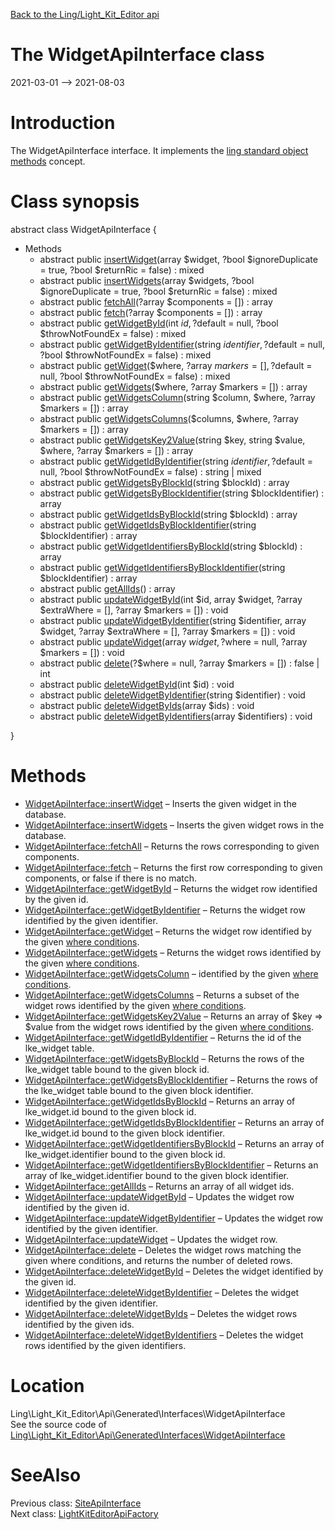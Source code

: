 [Back to the Ling/Light_Kit_Editor api](https://github.com/lingtalfi/Light_Kit_Editor/blob/master/doc/api/Ling/Light_Kit_Editor.md)



The WidgetApiInterface class
================
2021-03-01 --> 2021-08-03






Introduction
============

The WidgetApiInterface interface.
It implements the [ling standard object methods](https://github.com/lingtalfi/Light_BreezeGenerator/blob/master/doc/pages/ling-standard-object-methods.md) concept.



Class synopsis
==============


abstract class <span class="pl-k">WidgetApiInterface</span>  {

- Methods
    - abstract public [insertWidget](https://github.com/lingtalfi/Light_Kit_Editor/blob/master/doc/api/Ling/Light_Kit_Editor/Api/Generated/Interfaces/WidgetApiInterface/insertWidget.md)(array $widget, ?bool $ignoreDuplicate = true, ?bool $returnRic = false) : mixed
    - abstract public [insertWidgets](https://github.com/lingtalfi/Light_Kit_Editor/blob/master/doc/api/Ling/Light_Kit_Editor/Api/Generated/Interfaces/WidgetApiInterface/insertWidgets.md)(array $widgets, ?bool $ignoreDuplicate = true, ?bool $returnRic = false) : mixed
    - abstract public [fetchAll](https://github.com/lingtalfi/Light_Kit_Editor/blob/master/doc/api/Ling/Light_Kit_Editor/Api/Generated/Interfaces/WidgetApiInterface/fetchAll.md)(?array $components = []) : array
    - abstract public [fetch](https://github.com/lingtalfi/Light_Kit_Editor/blob/master/doc/api/Ling/Light_Kit_Editor/Api/Generated/Interfaces/WidgetApiInterface/fetch.md)(?array $components = []) : array
    - abstract public [getWidgetById](https://github.com/lingtalfi/Light_Kit_Editor/blob/master/doc/api/Ling/Light_Kit_Editor/Api/Generated/Interfaces/WidgetApiInterface/getWidgetById.md)(int $id, ?$default = null, ?bool $throwNotFoundEx = false) : mixed
    - abstract public [getWidgetByIdentifier](https://github.com/lingtalfi/Light_Kit_Editor/blob/master/doc/api/Ling/Light_Kit_Editor/Api/Generated/Interfaces/WidgetApiInterface/getWidgetByIdentifier.md)(string $identifier, ?$default = null, ?bool $throwNotFoundEx = false) : mixed
    - abstract public [getWidget](https://github.com/lingtalfi/Light_Kit_Editor/blob/master/doc/api/Ling/Light_Kit_Editor/Api/Generated/Interfaces/WidgetApiInterface/getWidget.md)($where, ?array $markers = [], ?$default = null, ?bool $throwNotFoundEx = false) : mixed
    - abstract public [getWidgets](https://github.com/lingtalfi/Light_Kit_Editor/blob/master/doc/api/Ling/Light_Kit_Editor/Api/Generated/Interfaces/WidgetApiInterface/getWidgets.md)($where, ?array $markers = []) : array
    - abstract public [getWidgetsColumn](https://github.com/lingtalfi/Light_Kit_Editor/blob/master/doc/api/Ling/Light_Kit_Editor/Api/Generated/Interfaces/WidgetApiInterface/getWidgetsColumn.md)(string $column, $where, ?array $markers = []) : array
    - abstract public [getWidgetsColumns](https://github.com/lingtalfi/Light_Kit_Editor/blob/master/doc/api/Ling/Light_Kit_Editor/Api/Generated/Interfaces/WidgetApiInterface/getWidgetsColumns.md)($columns, $where, ?array $markers = []) : array
    - abstract public [getWidgetsKey2Value](https://github.com/lingtalfi/Light_Kit_Editor/blob/master/doc/api/Ling/Light_Kit_Editor/Api/Generated/Interfaces/WidgetApiInterface/getWidgetsKey2Value.md)(string $key, string $value, $where, ?array $markers = []) : array
    - abstract public [getWidgetIdByIdentifier](https://github.com/lingtalfi/Light_Kit_Editor/blob/master/doc/api/Ling/Light_Kit_Editor/Api/Generated/Interfaces/WidgetApiInterface/getWidgetIdByIdentifier.md)(string $identifier, ?$default = null, ?bool $throwNotFoundEx = false) : string | mixed
    - abstract public [getWidgetsByBlockId](https://github.com/lingtalfi/Light_Kit_Editor/blob/master/doc/api/Ling/Light_Kit_Editor/Api/Generated/Interfaces/WidgetApiInterface/getWidgetsByBlockId.md)(string $blockId) : array
    - abstract public [getWidgetsByBlockIdentifier](https://github.com/lingtalfi/Light_Kit_Editor/blob/master/doc/api/Ling/Light_Kit_Editor/Api/Generated/Interfaces/WidgetApiInterface/getWidgetsByBlockIdentifier.md)(string $blockIdentifier) : array
    - abstract public [getWidgetIdsByBlockId](https://github.com/lingtalfi/Light_Kit_Editor/blob/master/doc/api/Ling/Light_Kit_Editor/Api/Generated/Interfaces/WidgetApiInterface/getWidgetIdsByBlockId.md)(string $blockId) : array
    - abstract public [getWidgetIdsByBlockIdentifier](https://github.com/lingtalfi/Light_Kit_Editor/blob/master/doc/api/Ling/Light_Kit_Editor/Api/Generated/Interfaces/WidgetApiInterface/getWidgetIdsByBlockIdentifier.md)(string $blockIdentifier) : array
    - abstract public [getWidgetIdentifiersByBlockId](https://github.com/lingtalfi/Light_Kit_Editor/blob/master/doc/api/Ling/Light_Kit_Editor/Api/Generated/Interfaces/WidgetApiInterface/getWidgetIdentifiersByBlockId.md)(string $blockId) : array
    - abstract public [getWidgetIdentifiersByBlockIdentifier](https://github.com/lingtalfi/Light_Kit_Editor/blob/master/doc/api/Ling/Light_Kit_Editor/Api/Generated/Interfaces/WidgetApiInterface/getWidgetIdentifiersByBlockIdentifier.md)(string $blockIdentifier) : array
    - abstract public [getAllIds](https://github.com/lingtalfi/Light_Kit_Editor/blob/master/doc/api/Ling/Light_Kit_Editor/Api/Generated/Interfaces/WidgetApiInterface/getAllIds.md)() : array
    - abstract public [updateWidgetById](https://github.com/lingtalfi/Light_Kit_Editor/blob/master/doc/api/Ling/Light_Kit_Editor/Api/Generated/Interfaces/WidgetApiInterface/updateWidgetById.md)(int $id, array $widget, ?array $extraWhere = [], ?array $markers = []) : void
    - abstract public [updateWidgetByIdentifier](https://github.com/lingtalfi/Light_Kit_Editor/blob/master/doc/api/Ling/Light_Kit_Editor/Api/Generated/Interfaces/WidgetApiInterface/updateWidgetByIdentifier.md)(string $identifier, array $widget, ?array $extraWhere = [], ?array $markers = []) : void
    - abstract public [updateWidget](https://github.com/lingtalfi/Light_Kit_Editor/blob/master/doc/api/Ling/Light_Kit_Editor/Api/Generated/Interfaces/WidgetApiInterface/updateWidget.md)(array $widget, ?$where = null, ?array $markers = []) : void
    - abstract public [delete](https://github.com/lingtalfi/Light_Kit_Editor/blob/master/doc/api/Ling/Light_Kit_Editor/Api/Generated/Interfaces/WidgetApiInterface/delete.md)(?$where = null, ?array $markers = []) : false | int
    - abstract public [deleteWidgetById](https://github.com/lingtalfi/Light_Kit_Editor/blob/master/doc/api/Ling/Light_Kit_Editor/Api/Generated/Interfaces/WidgetApiInterface/deleteWidgetById.md)(int $id) : void
    - abstract public [deleteWidgetByIdentifier](https://github.com/lingtalfi/Light_Kit_Editor/blob/master/doc/api/Ling/Light_Kit_Editor/Api/Generated/Interfaces/WidgetApiInterface/deleteWidgetByIdentifier.md)(string $identifier) : void
    - abstract public [deleteWidgetByIds](https://github.com/lingtalfi/Light_Kit_Editor/blob/master/doc/api/Ling/Light_Kit_Editor/Api/Generated/Interfaces/WidgetApiInterface/deleteWidgetByIds.md)(array $ids) : void
    - abstract public [deleteWidgetByIdentifiers](https://github.com/lingtalfi/Light_Kit_Editor/blob/master/doc/api/Ling/Light_Kit_Editor/Api/Generated/Interfaces/WidgetApiInterface/deleteWidgetByIdentifiers.md)(array $identifiers) : void

}






Methods
==============

- [WidgetApiInterface::insertWidget](https://github.com/lingtalfi/Light_Kit_Editor/blob/master/doc/api/Ling/Light_Kit_Editor/Api/Generated/Interfaces/WidgetApiInterface/insertWidget.md) &ndash; Inserts the given widget in the database.
- [WidgetApiInterface::insertWidgets](https://github.com/lingtalfi/Light_Kit_Editor/blob/master/doc/api/Ling/Light_Kit_Editor/Api/Generated/Interfaces/WidgetApiInterface/insertWidgets.md) &ndash; Inserts the given widget rows in the database.
- [WidgetApiInterface::fetchAll](https://github.com/lingtalfi/Light_Kit_Editor/blob/master/doc/api/Ling/Light_Kit_Editor/Api/Generated/Interfaces/WidgetApiInterface/fetchAll.md) &ndash; Returns the rows corresponding to given components.
- [WidgetApiInterface::fetch](https://github.com/lingtalfi/Light_Kit_Editor/blob/master/doc/api/Ling/Light_Kit_Editor/Api/Generated/Interfaces/WidgetApiInterface/fetch.md) &ndash; Returns the first row corresponding to given components, or false if there is no match.
- [WidgetApiInterface::getWidgetById](https://github.com/lingtalfi/Light_Kit_Editor/blob/master/doc/api/Ling/Light_Kit_Editor/Api/Generated/Interfaces/WidgetApiInterface/getWidgetById.md) &ndash; Returns the widget row identified by the given id.
- [WidgetApiInterface::getWidgetByIdentifier](https://github.com/lingtalfi/Light_Kit_Editor/blob/master/doc/api/Ling/Light_Kit_Editor/Api/Generated/Interfaces/WidgetApiInterface/getWidgetByIdentifier.md) &ndash; Returns the widget row identified by the given identifier.
- [WidgetApiInterface::getWidget](https://github.com/lingtalfi/Light_Kit_Editor/blob/master/doc/api/Ling/Light_Kit_Editor/Api/Generated/Interfaces/WidgetApiInterface/getWidget.md) &ndash; Returns the widget row identified by the given [where conditions](https://github.com/lingtalfi/SimplePdoWrapper#the-where-conditions).
- [WidgetApiInterface::getWidgets](https://github.com/lingtalfi/Light_Kit_Editor/blob/master/doc/api/Ling/Light_Kit_Editor/Api/Generated/Interfaces/WidgetApiInterface/getWidgets.md) &ndash; Returns the widget rows identified by the given [where conditions](https://github.com/lingtalfi/SimplePdoWrapper#the-where-conditions).
- [WidgetApiInterface::getWidgetsColumn](https://github.com/lingtalfi/Light_Kit_Editor/blob/master/doc/api/Ling/Light_Kit_Editor/Api/Generated/Interfaces/WidgetApiInterface/getWidgetsColumn.md) &ndash; identified by the given [where conditions](https://github.com/lingtalfi/SimplePdoWrapper#the-where-conditions).
- [WidgetApiInterface::getWidgetsColumns](https://github.com/lingtalfi/Light_Kit_Editor/blob/master/doc/api/Ling/Light_Kit_Editor/Api/Generated/Interfaces/WidgetApiInterface/getWidgetsColumns.md) &ndash; Returns a subset of the widget rows identified by the given [where conditions](https://github.com/lingtalfi/SimplePdoWrapper#the-where-conditions).
- [WidgetApiInterface::getWidgetsKey2Value](https://github.com/lingtalfi/Light_Kit_Editor/blob/master/doc/api/Ling/Light_Kit_Editor/Api/Generated/Interfaces/WidgetApiInterface/getWidgetsKey2Value.md) &ndash; Returns an array of $key => $value from the widget rows identified by the given [where conditions](https://github.com/lingtalfi/SimplePdoWrapper#the-where-conditions).
- [WidgetApiInterface::getWidgetIdByIdentifier](https://github.com/lingtalfi/Light_Kit_Editor/blob/master/doc/api/Ling/Light_Kit_Editor/Api/Generated/Interfaces/WidgetApiInterface/getWidgetIdByIdentifier.md) &ndash; Returns the id of the lke_widget table.
- [WidgetApiInterface::getWidgetsByBlockId](https://github.com/lingtalfi/Light_Kit_Editor/blob/master/doc/api/Ling/Light_Kit_Editor/Api/Generated/Interfaces/WidgetApiInterface/getWidgetsByBlockId.md) &ndash; Returns the rows of the lke_widget table bound to the given block id.
- [WidgetApiInterface::getWidgetsByBlockIdentifier](https://github.com/lingtalfi/Light_Kit_Editor/blob/master/doc/api/Ling/Light_Kit_Editor/Api/Generated/Interfaces/WidgetApiInterface/getWidgetsByBlockIdentifier.md) &ndash; Returns the rows of the lke_widget table bound to the given block identifier.
- [WidgetApiInterface::getWidgetIdsByBlockId](https://github.com/lingtalfi/Light_Kit_Editor/blob/master/doc/api/Ling/Light_Kit_Editor/Api/Generated/Interfaces/WidgetApiInterface/getWidgetIdsByBlockId.md) &ndash; Returns an array of lke_widget.id bound to the given block id.
- [WidgetApiInterface::getWidgetIdsByBlockIdentifier](https://github.com/lingtalfi/Light_Kit_Editor/blob/master/doc/api/Ling/Light_Kit_Editor/Api/Generated/Interfaces/WidgetApiInterface/getWidgetIdsByBlockIdentifier.md) &ndash; Returns an array of lke_widget.id bound to the given block identifier.
- [WidgetApiInterface::getWidgetIdentifiersByBlockId](https://github.com/lingtalfi/Light_Kit_Editor/blob/master/doc/api/Ling/Light_Kit_Editor/Api/Generated/Interfaces/WidgetApiInterface/getWidgetIdentifiersByBlockId.md) &ndash; Returns an array of lke_widget.identifier bound to the given block id.
- [WidgetApiInterface::getWidgetIdentifiersByBlockIdentifier](https://github.com/lingtalfi/Light_Kit_Editor/blob/master/doc/api/Ling/Light_Kit_Editor/Api/Generated/Interfaces/WidgetApiInterface/getWidgetIdentifiersByBlockIdentifier.md) &ndash; Returns an array of lke_widget.identifier bound to the given block identifier.
- [WidgetApiInterface::getAllIds](https://github.com/lingtalfi/Light_Kit_Editor/blob/master/doc/api/Ling/Light_Kit_Editor/Api/Generated/Interfaces/WidgetApiInterface/getAllIds.md) &ndash; Returns an array of all widget ids.
- [WidgetApiInterface::updateWidgetById](https://github.com/lingtalfi/Light_Kit_Editor/blob/master/doc/api/Ling/Light_Kit_Editor/Api/Generated/Interfaces/WidgetApiInterface/updateWidgetById.md) &ndash; Updates the widget row identified by the given id.
- [WidgetApiInterface::updateWidgetByIdentifier](https://github.com/lingtalfi/Light_Kit_Editor/blob/master/doc/api/Ling/Light_Kit_Editor/Api/Generated/Interfaces/WidgetApiInterface/updateWidgetByIdentifier.md) &ndash; Updates the widget row identified by the given identifier.
- [WidgetApiInterface::updateWidget](https://github.com/lingtalfi/Light_Kit_Editor/blob/master/doc/api/Ling/Light_Kit_Editor/Api/Generated/Interfaces/WidgetApiInterface/updateWidget.md) &ndash; Updates the widget row.
- [WidgetApiInterface::delete](https://github.com/lingtalfi/Light_Kit_Editor/blob/master/doc/api/Ling/Light_Kit_Editor/Api/Generated/Interfaces/WidgetApiInterface/delete.md) &ndash; Deletes the widget rows matching the given where conditions, and returns the number of deleted rows.
- [WidgetApiInterface::deleteWidgetById](https://github.com/lingtalfi/Light_Kit_Editor/blob/master/doc/api/Ling/Light_Kit_Editor/Api/Generated/Interfaces/WidgetApiInterface/deleteWidgetById.md) &ndash; Deletes the widget identified by the given id.
- [WidgetApiInterface::deleteWidgetByIdentifier](https://github.com/lingtalfi/Light_Kit_Editor/blob/master/doc/api/Ling/Light_Kit_Editor/Api/Generated/Interfaces/WidgetApiInterface/deleteWidgetByIdentifier.md) &ndash; Deletes the widget identified by the given identifier.
- [WidgetApiInterface::deleteWidgetByIds](https://github.com/lingtalfi/Light_Kit_Editor/blob/master/doc/api/Ling/Light_Kit_Editor/Api/Generated/Interfaces/WidgetApiInterface/deleteWidgetByIds.md) &ndash; Deletes the widget rows identified by the given ids.
- [WidgetApiInterface::deleteWidgetByIdentifiers](https://github.com/lingtalfi/Light_Kit_Editor/blob/master/doc/api/Ling/Light_Kit_Editor/Api/Generated/Interfaces/WidgetApiInterface/deleteWidgetByIdentifiers.md) &ndash; Deletes the widget rows identified by the given identifiers.





Location
=============
Ling\Light_Kit_Editor\Api\Generated\Interfaces\WidgetApiInterface<br>
See the source code of [Ling\Light_Kit_Editor\Api\Generated\Interfaces\WidgetApiInterface](https://github.com/lingtalfi/Light_Kit_Editor/blob/master/Api/Generated/Interfaces/WidgetApiInterface.php)



SeeAlso
==============
Previous class: [SiteApiInterface](https://github.com/lingtalfi/Light_Kit_Editor/blob/master/doc/api/Ling/Light_Kit_Editor/Api/Generated/Interfaces/SiteApiInterface.md)<br>Next class: [LightKitEditorApiFactory](https://github.com/lingtalfi/Light_Kit_Editor/blob/master/doc/api/Ling/Light_Kit_Editor/Api/Generated/LightKitEditorApiFactory.md)<br>
